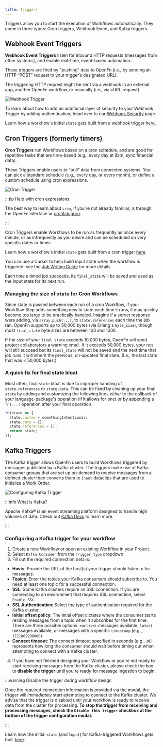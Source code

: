 ```yaml
---
title: Triggers
---
```


Triggers allow you to start the execution of Workflows automatically. They come
in three types: Cron triggers, Webhook Event, and Kafka triggers.

## Webhook Event Triggers

**Webhook Event Triggers** listen for inbound HTTP requests (messages from other
systems), and enable real-time, event-based automation.

These triggers are fired by "pushing" data to OpenFn (i.e., by sending an HTTP
“POST” request to your trigger’s designated URL).

The triggering HTTP request might be sent via a webhook in an external app,
another OpenFn workflow, or manually (i.e., via cURL request).

![Webhook Trigger](/img/webhook_trigger.png)

To learn about how to add an additional layer of security to your Webhook
Trigger by adding authentication, head over to our
[Webhook Security](../manage-projects/webhook-auth.md) page.

Learn how a workflow's initial `state` gets built from a webhook trigger
[here](../jobs/state#webhook-triggered-runs).

## Cron Triggers (formerly timers)

**Cron Triggers** run Workflows based on a cron schedule, and are good for
repetitive tasks that are time-based (e.g., every day at 8am, sync financial
data).

These Triggers enable users to “pull” data from connected systems. You can pick
a standard schedule (e.g., every day, or every month), or define a custom
schedule using cron expressions.

![Cron Trigger](/img/cron_trigger.png)

:::tip Help with cron expressions

The best way to learn about `cron`, if you're not already familiar, is through
the OpenFn interface or <a href="https://crontab.guru" target="_blank">crontab.guru</a>.

:::

Cron Triggers enable Workflows to be run as frequently as once every minute, or
as infrequently as you desire and can be scheduled on very specific dates or
times.

Learn how a workflow's initial `state` gets built from a cron trigger
[here](/documentation/jobs/state#cron-triggered-runs).

You can use a Cursor to help build input state when the workflow is triggered:
see the [Job Writing Guide](/documentation/jobs/job-writing-guide#using-cursors)
for more details.

Each time a timed job succeeds, its `final_state` will be saved and used as the
input state for its next run.

### Managing the size of `state` for Cron Workflows

Since state is passed between each run of a cron Workflow, if your Workflow Step
adds something new to state each time it runs, it may quickly become too large
to be practically handled. Imagine if a server response were adding, via
`array.push(...)`, to `state.references` each time the job ran. OpenFn supports
up to 50,000 bytes (via Erlang's `byte_size`), though most `final_state` byte
sizes are between 100 and 1000.

If the size of your `final_state` exceeds 10,000 bytes, OpenFn will send project
collaborators a warning email. If it exceeds 50,000 bytes, your run will still
succeed but its `final_state` will not be saved and the next time that job runs
it will inherit the previous, un-updated final state. (I.e., the last state that
was < 50,000 bytes.)

### A quick fix for final state bloat

Most often, final `state` bloat is due to improper handling of `state.references`
or `state.data`. This can be fixed by cleaning up your final `state` by adding
and customizing the following lines _either_ to the callback of your
language-package's operation (if it allows for one) or by appending a `fn(...)`
operation after your final operation.

```js
fn(state => {
  state.custom = somethingIntentional;
  state.data = {};
  state.references = [];
  return state;
});
```

## Kafka Triggers

The Kafka trigger allows OpenFn users to build Workflows triggered by messages
published by a Kafka cluster. The triggers make use of Kafka consumer groups
that are set up on-demand to receive messages from a defined cluster then
converts them to `Input` dataclips that are used to initialize a Work Order.

![Configuring Kafka Trigger](/img/configuring-kafka.png)

:::info What is Kafka?

Apache Kafka® is an event streaming platform designed to handle high volumes 
of data. Check out [Kafka Docs](https://kafka.apache.org/documentation/#gettingStarted) 
to learn more.

:::

### Configuring a Kafka trigger for your workflow

1. Create a new Workflow or open an existing Workflow in your Project.
2. Select `Kafka Consumer` from the `Trigger type` dropdown.
3. Fill out the required connection details:

- **Hosts**: Provide the URL of the host(s) your trigger should listen to for
  messages.
- **Topics**: Enter the topics your Kafka consumers should subscribe to. You
  need at least one topic for a successful connection.
- **SSL**: Some Kafka clusters require an SSL connection. If you are connecting to
  an environment that requires SSL connection, select `Enable SSL`.
- **SSL Authentication**: Select the type of authentication required for the Kafka
  cluster.
- **Initial offset policy**: The intial offset dictates where the consumer
  starts reading messages from a topic when it subscribes for the first time.
  There are three possible options: `earliest` messages available, `latest` 
  messages available, or messages with a specific `timestamp` (e.g., `1721889238000`). 
- **Connect timeout**: The connect timeout specified in seconds (e.g., `30`) represents how
  long the consumer should wait before timing out when attempting to connect
  with a Kafka cluster.

4. If you have not finished designing your Workflow or you're not ready to start
   receiving messages from the Kafka cluster, please check the box to **disable 
   the trigger** until you're ready for message ingestion to begin.

:::warning Disable the trigger during workflow design

Once the required connection information is provided via the modal, the trigger
will *immediately* start attempting to connect to the Kafka cluster. We advise that 
the trigger is disabled until your workflow is ready to receive data from the cluster for
processing. **To stop the trigger from receiving and processing messages, check the `Disable
this trigger` checkbox at the bottom of the trigger configuration modal.**

:::

Learn how the initial `state` (and `Input`) for Kafka-triggered Workflows gets built 
[here](../jobs/state#kafka-triggered-runs).
